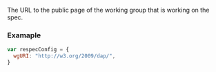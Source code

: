 The URL to the public page of the working group that is working on the spec. 

### Examaple 
```js
var respecConfig = {
  wgURI: "http://w3.org/2009/dap/",
}
```